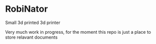 # RobiNator
Small 3d printed 3d printer 

Very much work in progress, for the moment this repo is just a place to store relavant documents 
